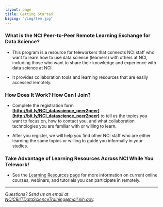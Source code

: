 ```yaml
---
layout: page
title: Getting Started
bigimg: "/img/tem.jpg"
---
```


### What is the NCI Peer-to-Peer Remote Learning Exchange for Data Science?

* This program is a resource for teleworkers that connects NCI staff who want to learn how to use data science (learners) with others at NCI, including those who want to share their knowledge and experience with data science at NCI.

* It provides collaboration tools and learning resources that are easily accessed remotely.

### How Does It Work? How Can I Join?

* Complete the registration form **[http://bit.ly/NCI_datascience_peer2peer](http://bit.ly/NCI_datascience_peer2peer)** to tell us the topics you want to focus on, how to contact you, and what collaboration technologies you are familiar with or willing to learn.

* After you register, we will help you find other NCI staff who are either learning the same topics or willing to guide you informally in your studies.

### Take Advantage of Learning Resources Across NCI While You Telework!

* See the [Learning Resources page](../resources) for more information on current online courses, webinars, and tutorials you can participate in remotely.

---
*Questions? Send us an email at [NCICBIITDataScienceTraining@mail.nih.gov](mailto:NCICBIITDataScienceTraining@mail.nih.gov).*
